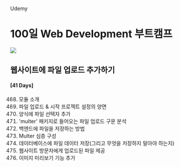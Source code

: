 Udemy

# 100일 Web Development 부트캠프

[<img src="https://img.shields.io/badge/github-%23121011.svg?style=for-the-badge&logo=github&logoColor=white" />](https://github.com/academind/100-days-of-web-development/)

## 웹사이트에 파일 업로드 추가하기

#### [41 Days]

468. 모듈 소개
469. 파일 업로드 & 시작 프로젝트 설정의 양면
470. 양식에 파일 선택자 추가
471. 'multer' 패키지로 들어오는 파일 업로드 구문 분석
472. 백엔드에 파일을 저장하는 방법
473. Multer 심층 구성
474. 데이터베이스에 파일 데이터 저장(그리고 무엇을 저장하지 말아야 하는지)
475. 웹사이트 방문자에게 업로드된 파일 제공
476. 이미지 미리보기 기능 추가
